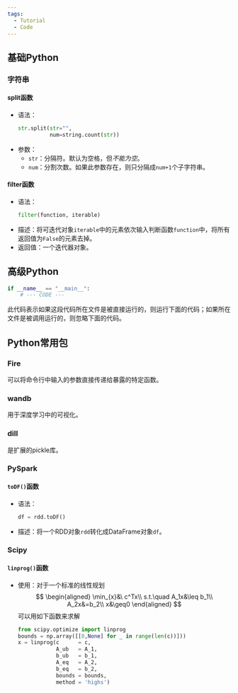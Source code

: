 ```yaml
---
tags:
  - Tutorial
  - Code
---
```

## 基础Python
### 字符串
#### split函数
- 语法：
	```python
	str.split(str="",
			  num=string.count(str))
	```
- 参数：
	- `str`：分隔符。默认为空格，但*不能为空*。
	- `num`：分割次数。如果此参数存在，则只分隔成`num+1`个子字符串。

#### filter函数
- 语法：
	```python
	filter(function, iterable)
	```
- 描述：将可迭代对象`iterable`中的元素依次输入判断函数`function`中，将所有返回值为`False`的元素去掉。
- 返回值：一个迭代器对象。

## 高级Python
```python  
if __name__ == "__main__":
	# --- CODE ---
```
此代码表示如果这段代码所在文件是被直接运行的，则运行下面的代码；如果所在文件是被调用运行的，则忽略下面的代码。
## Python常用包
### Fire
可以将命令行中输入的参数直接传递给暴露的特定函数。
### wandb
用于深度学习中的可视化。
### dill
是扩展的pickle库。
### PySpark
#### `toDF()`函数
- 语法：
	```python
	df = rdd.toDF()
	```
- 描述：将一个RDD对象`rdd`转化成DataFrame对象`df`。
### Scipy
#### `linprog()`函数
- 使用：对于一个标准的线性规划
	$$
	\begin{aligned}
	\min_{x}&\ c^Tx\\
	s.t.\quad A_1x&\leq b_1\\
	A_2x&=b_2\\
	x&\geq0
	\end{aligned}
	$$
	可以用如下函数来求解
	```python
	from scipy.optimize import linprog
	bounds = np.array([[0,None] for _ in range(len(c))]))
	x = linprog(c      = c,
				A_ub   = A_1,
				b_ub   = b_1,
				A_eq   = A_2,
				b_eq   = b_2,
				bounds = bounds,
				method = 'highs')
	```